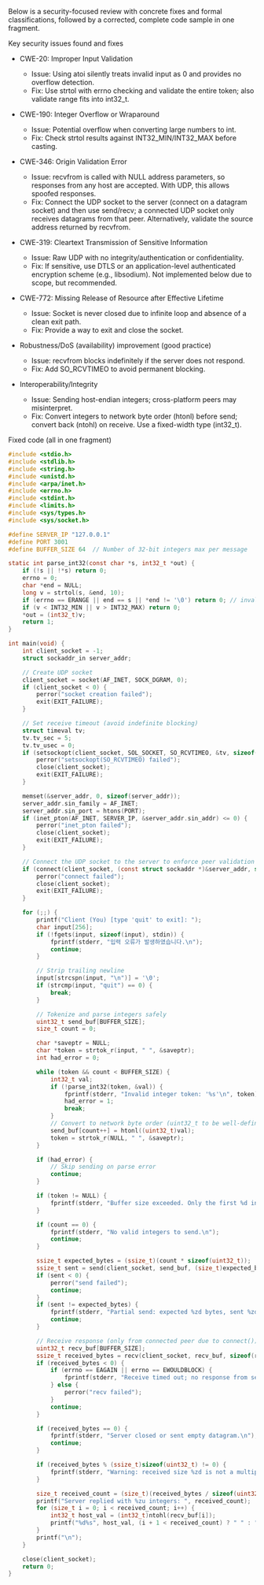 Below is a security-focused review with concrete fixes and formal classifications, followed by a corrected, complete code sample in one fragment.

Key security issues found and fixes
- CWE-20: Improper Input Validation
  - Issue: Using atoi silently treats invalid input as 0 and provides no overflow detection.
  - Fix: Use strtol with errno checking and validate the entire token; also validate range fits into int32_t.

- CWE-190: Integer Overflow or Wraparound
  - Issue: Potential overflow when converting large numbers to int.
  - Fix: Check strtol results against INT32_MIN/INT32_MAX before casting.

- CWE-346: Origin Validation Error
  - Issue: recvfrom is called with NULL address parameters, so responses from any host are accepted. With UDP, this allows spoofed responses.
  - Fix: Connect the UDP socket to the server (connect on a datagram socket) and then use send/recv; a connected UDP socket only receives datagrams from that peer. Alternatively, validate the source address returned by recvfrom.

- CWE-319: Cleartext Transmission of Sensitive Information
  - Issue: Raw UDP with no integrity/authentication or confidentiality.
  - Fix: If sensitive, use DTLS or an application-level authenticated encryption scheme (e.g., libsodium). Not implemented below due to scope, but recommended.

- CWE-772: Missing Release of Resource after Effective Lifetime
  - Issue: Socket is never closed due to infinite loop and absence of a clean exit path.
  - Fix: Provide a way to exit and close the socket.

- Robustness/DoS (availability) improvement (good practice)
  - Issue: recvfrom blocks indefinitely if the server does not respond.
  - Fix: Add SO_RCVTIMEO to avoid permanent blocking.

- Interoperability/Integrity
  - Issue: Sending host-endian integers; cross-platform peers may misinterpret.
  - Fix: Convert integers to network byte order (htonl) before send; convert back (ntohl) on receive. Use a fixed-width type (int32_t).

Fixed code (all in one fragment)
```c
#include <stdio.h>
#include <stdlib.h>
#include <string.h>
#include <unistd.h>
#include <arpa/inet.h>
#include <errno.h>
#include <stdint.h>
#include <limits.h>
#include <sys/types.h>
#include <sys/socket.h>

#define SERVER_IP "127.0.0.1"
#define PORT 3001
#define BUFFER_SIZE 64  // Number of 32-bit integers max per message

static int parse_int32(const char *s, int32_t *out) {
    if (!s || !*s) return 0;
    errno = 0;
    char *end = NULL;
    long v = strtol(s, &end, 10);
    if (errno == ERANGE || end == s || *end != '\0') return 0; // invalid or overflow
    if (v < INT32_MIN || v > INT32_MAX) return 0;
    *out = (int32_t)v;
    return 1;
}

int main(void) {
    int client_socket = -1;
    struct sockaddr_in server_addr;

    // Create UDP socket
    client_socket = socket(AF_INET, SOCK_DGRAM, 0);
    if (client_socket < 0) {
        perror("socket creation failed");
        exit(EXIT_FAILURE);
    }

    // Set receive timeout (avoid indefinite blocking)
    struct timeval tv;
    tv.tv_sec = 5;
    tv.tv_usec = 0;
    if (setsockopt(client_socket, SOL_SOCKET, SO_RCVTIMEO, &tv, sizeof(tv)) < 0) {
        perror("setsockopt(SO_RCVTIMEO) failed");
        close(client_socket);
        exit(EXIT_FAILURE);
    }

    memset(&server_addr, 0, sizeof(server_addr));
    server_addr.sin_family = AF_INET;
    server_addr.sin_port = htons(PORT);
    if (inet_pton(AF_INET, SERVER_IP, &server_addr.sin_addr) <= 0) {
        perror("inet_pton failed");
        close(client_socket);
        exit(EXIT_FAILURE);
    }

    // Connect the UDP socket to the server to enforce peer validation
    if (connect(client_socket, (const struct sockaddr *)&server_addr, sizeof(server_addr)) < 0) {
        perror("connect failed");
        close(client_socket);
        exit(EXIT_FAILURE);
    }

    for (;;) {
        printf("Client (You) [type 'quit' to exit]: ");
        char input[256];
        if (!fgets(input, sizeof(input), stdin)) {
            fprintf(stderr, "입력 오류가 발생하였습니다.\n");
            continue;
        }

        // Strip trailing newline
        input[strcspn(input, "\n")] = '\0';
        if (strcmp(input, "quit") == 0) {
            break;
        }

        // Tokenize and parse integers safely
        uint32_t send_buf[BUFFER_SIZE];
        size_t count = 0;

        char *saveptr = NULL;
        char *token = strtok_r(input, " ", &saveptr);
        int had_error = 0;

        while (token && count < BUFFER_SIZE) {
            int32_t val;
            if (!parse_int32(token, &val)) {
                fprintf(stderr, "Invalid integer token: '%s'\n", token);
                had_error = 1;
                break;
            }
            // Convert to network byte order (uint32_t to be well-defined)
            send_buf[count++] = htonl((uint32_t)val);
            token = strtok_r(NULL, " ", &saveptr);
        }

        if (had_error) {
            // Skip sending on parse error
            continue;
        }

        if (token != NULL) {
            fprintf(stderr, "Buffer size exceeded. Only the first %d integers will be sent.\n", BUFFER_SIZE);
        }

        if (count == 0) {
            fprintf(stderr, "No valid integers to send.\n");
            continue;
        }

        ssize_t expected_bytes = (ssize_t)(count * sizeof(uint32_t));
        ssize_t sent = send(client_socket, send_buf, (size_t)expected_bytes, 0);
        if (sent < 0) {
            perror("send failed");
            continue;
        }
        if (sent != expected_bytes) {
            fprintf(stderr, "Partial send: expected %zd bytes, sent %zd bytes\n", expected_bytes, sent);
            continue;
        }

        // Receive response (only from connected peer due to connect())
        uint32_t recv_buf[BUFFER_SIZE];
        ssize_t received_bytes = recv(client_socket, recv_buf, sizeof(recv_buf), 0);
        if (received_bytes < 0) {
            if (errno == EAGAIN || errno == EWOULDBLOCK) {
                fprintf(stderr, "Receive timed out; no response from server.\n");
            } else {
                perror("recv failed");
            }
            continue;
        }

        if (received_bytes == 0) {
            fprintf(stderr, "Server closed or sent empty datagram.\n");
            continue;
        }

        if (received_bytes % (ssize_t)sizeof(uint32_t) != 0) {
            fprintf(stderr, "Warning: received size %zd is not a multiple of 4; truncating.\n", received_bytes);
        }

        size_t received_count = (size_t)(received_bytes / sizeof(uint32_t));
        printf("Server replied with %zu integers: ", received_count);
        for (size_t i = 0; i < received_count; i++) {
            int32_t host_val = (int32_t)ntohl(recv_buf[i]);
            printf("%d%s", host_val, (i + 1 < received_count) ? " " : "");
        }
        printf("\n");
    }

    close(client_socket);
    return 0;
}
```
